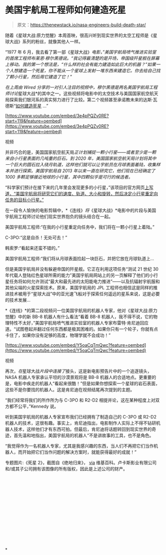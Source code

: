 # 美国宇航局工程师如何建造死星

> 原文：<https://thenewstack.io/nasa-engineers-build-death-star/>

随着《星球大战:原力觉醒》本周首映，很高兴听到现实世界的太空工程师是《星球大战》系列的粉丝，就像其他人一样。

“1977 年 6 月，我去看了第一部《星球大战》*电影，”美国宇航局喷气推进实验室的首席工程师布莱恩·穆尔黑德说。“我记得最清楚的是开场，帝国级歼星舰在屏幕上移动。我的第一个想法是，“什么样的社会有能力建造如此巨大的机器？”如果一个人想建造一个死星，你不能从一个星球上发射一堆东西来建造它。你去给自己找了颗小行星，然后用它建造了它！"*

 *在上周由 *Wired* 分享的一对引人注目的视频中，穆尔黑德是两名美国宇航局工程师讨论*星球大战*的其中之一。这些视频将电影中的太空技术与美国国家航空航天局探索我们银河系的真实努力进行了比较。第二个视频甚至承诺教未来的达斯·瓦德斯“[如何建造死星](http://www.wired.com/2015/12/nasa-death-star-asteroid/) …”

[https://www.youtube.com/embed/3e4pPQZv0RE?start=119&feature=oembed](https://www.youtube.com/embed/3e4pPQZv0RE?start=119&feature=oembed)

视频

并非巧合的是，美国国家航空航天局*正计划捕捉一颗小行星——或者至少是一颗来自小行星表面的几吨重的巨石。到 2020 年，美国国家航空航天局计划将其中一个巨大的圆石拉入绕月轨道，这样他们就可以让宇航员在月球表面着陆，收集样本并进行探索。美国宇航局自 2013 年以来一直在研究它，他们现在已经确定了 1000 多颗足够接近地球的小行星，其中四颗似乎是可行的候选者。*

“科学家们预计在接下来的几年里会发现更多的小行星，”该项目的官方网页[上写道，“美国宇航局将研究它们的速度、轨道、大小和旋转，然后决定小行星重定向任务的目标小行星。”](https://www.nasa.gov/content/what-is-nasa-s-asteroid-redirect-mission)

在一段令人愉快的电影剪辑中，*《连线》*将*《星球大战》*电影中的片段与美国宇航局工程师讨论他们现实世界抱负的镜头结合在一起。

美国宇航局工程师:“在我的小行星重定向任务中，我们将在一颗小行星上着陆。”

C-3PO:“这是自杀！无处可去！”

韩索罗:“看起来还蛮不错的。”

美国宇航局工程师:“我们将从月球表面捡起一块巨石，并把它放在月球轨道上…

但是美国宇航局并没有躲避帝国的歼星舰。它正在利用这项任务“测试 21 世纪 30 年代载人登陆红色星球所需的能力”美国宇航局网站上的另一页解释了他们的小行星任务将如何允许测试“最大和最先进的太阳能电力推进”——以及抗辐射宇航服和其他尖端的火星探索技术。原来，美国宇航局的 JPL 工程师也相信这是同样的推进技术被用于“星球大战”中的亚光速飞船对于探索任何遥远的星系来说，这是必要的技术发展…

*《连线》*的第二段视频问一位美国宇航局的机器人专家，他对《星球大战:原力觉醒》中的新 BB-8 机器人有什么看法“看着 BB-8 机器人，我不得不说，它的物理特性不太好，”美国宇航局喷气推进实验室的机器人专家布雷特·肯尼迪回应道。“试图卷起并翻过任何东西都是极其困难的。如果你只有一个轮子，你就有点卡住了，如果你没有足够的高度，物理学就不会成功！”

[https://www.youtube.com/embed/Y5oaCqTmQwc?feature=oembed](https://www.youtube.com/embed/Y5oaCqTmQwc?feature=oembed)

视频

再次，*在*星球大战*片段中连接了*接头，这是新电影预告片中的一个追逐镜头，NASA 机器人专家承认平坦的沙漠景观将是 BB-8 机器人的合适地点。更重要的是，电影中疾走的机器人“看起来很酷！”但是如果你想探索一个星球的岩石表面，这些不是你要找的机器人。这是肯尼迪在视频结尾再次提到的主题。

“我们经常将我们的所作所为与 C-3PO 和 R2-D2 相提并论，这在某种程度上对双方都不公平，”Kennedy 说。

听到美国宇航局的机器人专家宣布我们已经拥有了制造自己的 C-3PO 或 R2-D2 机器人的技术，这很有趣。事实上，肯尼迪指出，电影制作人实际上不得不钻研机器人技术，这样他们才有东西可拍。但最后，肯尼迪将话题转回到现实世界的奇迹，首先温和地指出，美国宇航局的机器人“不是讲故事的工具，也不是角色。

“我觉得作为一名机器人专家，尤其是我感兴趣的东西，当人们不再把它们当作机器人，而开始把它们当作问题的解决方案时，就能获得最好的成就！”

专题图片:《死星 2》，截图自《绝地归来》， [via](https://en.wikipedia.org/wiki/File:DeathStar2.jpg#/media/File:DeathStar2.jpg) 维基百科。卢卡斯影业有限公司和/或其子公司拥有该图像的所有版权，因此是上述公司的财产。

<svg xmlns:xlink="http://www.w3.org/1999/xlink" viewBox="0 0 68 31" version="1.1"><title>Group</title> <desc>Created with Sketch.</desc></svg>*